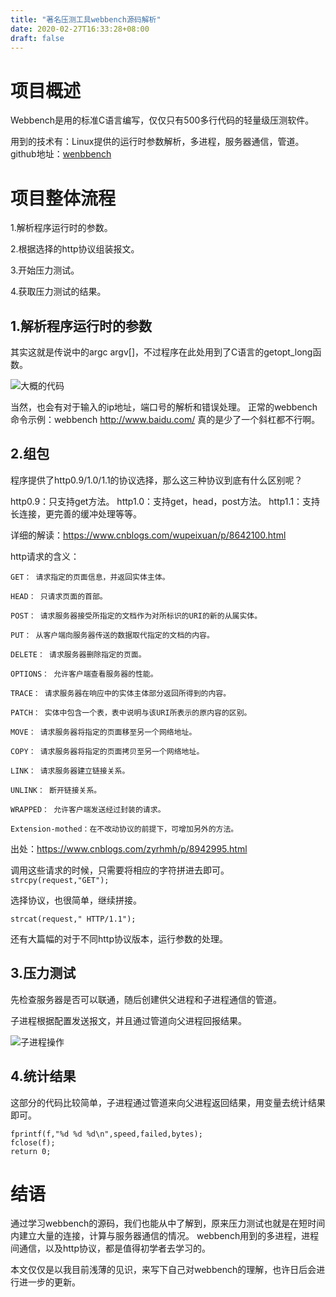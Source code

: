 ```yaml
---
title: "著名压测工具webbench源码解析"
date: 2020-02-27T16:33:28+08:00
draft: false
---
```


# 项目概述

Webbench是用的标准C语言编写，仅仅只有500多行代码的轻量级压测软件。

用到的技术有：Linux提供的运行时参数解析，多进程，服务器通信，管道。
github地址：[wenbbench](https://github.com/EZLippi/WebBench)

# 项目整体流程

1.解析程序运行时的参数。

2.根据选择的http协议组装报文。

3.开始压力测试。

4.获取压力测试的结果。

## 1.解析程序运行时的参数

其实这就是传说中的argc argv[]，不过程序在此处用到了C语言的getopt_long函数。

![大概的代码](/images/webbench/webbench_getopt.png)

当然，也会有对于输入的ip地址，端口号的解析和错误处理。
正常的webbench命令示例：webbench http://www.baidu.com/ 真的是少了一个斜杠都不行啊。

## 2.组包

程序提供了http0.9/1.0/1.1的协议选择，那么这三种协议到底有什么区别呢？


http0.9：只支持get方法。
http1.0：支持get，head，post方法。
http1.1：支持长连接，更完善的缓冲处理等等。

详细的解读：https://www.cnblogs.com/wupeixuan/p/8642100.html

http请求的含义：

~~~
GET： 请求指定的页面信息，并返回实体主体。

HEAD： 只请求页面的首部。

POST： 请求服务器接受所指定的文档作为对所标识的URI的新的从属实体。

PUT： 从客户端向服务器传送的数据取代指定的文档的内容。

DELETE： 请求服务器删除指定的页面。

OPTIONS： 允许客户端查看服务器的性能。

TRACE： 请求服务器在响应中的实体主体部分返回所得到的内容。

PATCH： 实体中包含一个表，表中说明与该URI所表示的原内容的区别。

MOVE： 请求服务器将指定的页面移至另一个网络地址。

COPY： 请求服务器将指定的页面拷贝至另一个网络地址。

LINK： 请求服务器建立链接关系。

UNLINK： 断开链接关系。

WRAPPED： 允许客户端发送经过封装的请求。

Extension-mothed：在不改动协议的前提下，可增加另外的方法。
~~~

出处：https://www.cnblogs.com/zyrhmh/p/8942995.html

调用这些请求的时候，只需要将相应的字符拼进去即可。
`strcpy(request,"GET");`

选择协议，也很简单，继续拼接。

`strcat(request," HTTP/1.1");`

还有大篇幅的对于不同http协议版本，运行参数的处理。

## 3.压力测试

先检查服务器是否可以联通，随后创建供父进程和子进程通信的管道。

子进程根据配置发送报文，并且通过管道向父进程回报结果。

![子进程操作](/images/webbench/pipe.png)


## 4.统计结果

这部分的代码比较简单，子进程通过管道来向父进程返回结果，用变量去统计结果即可。

```
fprintf(f,"%d %d %d\n",speed,failed,bytes);
fclose(f);
return 0;
```



# 结语

通过学习webbench的源码，我们也能从中了解到，原来压力测试也就是在短时间内建立大量的连接，计算与服务器通信的情况。
webbench用到的多进程，进程间通信，以及http协议，都是值得初学者去学习的。

本文仅仅是以我目前浅薄的见识，来写下自己对webbench的理解，也许日后会进行进一步的更新。